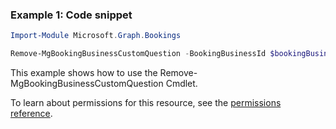 ### Example 1: Code snippet

```powershellImport-Module Microsoft.Graph.Bookings

Remove-MgBookingBusinessCustomQuestion -BookingBusinessId $bookingBusinessId -BookingCustomQuestionId $bookingCustomQuestionId
```
This example shows how to use the Remove-MgBookingBusinessCustomQuestion Cmdlet.
To learn about permissions for this resource, see the [permissions reference](/graph/permissions-reference).


